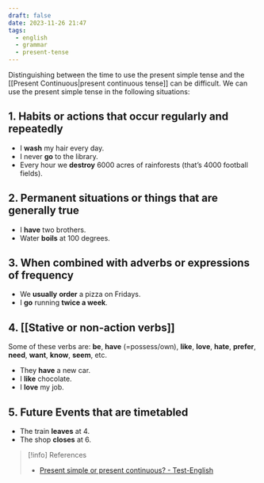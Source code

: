 ```yaml
---
draft: false
date: 2023-11-26 21:47
tags:
  - english
  - grammar
  - present-tense
---
```


Distinguishing between the time to use the present simple tense and the [[Present Continuous|present continuous tense]] can be difficult. We can use the present simple tense in the following situations:

## 1. Habits or actions that occur regularly and repeatedly
- I **wash** my hair every day.
- I never **go** to the library.
- Every hour we **destroy** 6000 acres of rainforests (that’s 4000 football fields).

## 2. Permanent situations or things that are generally true
- I **have** two brothers.
- Water **boils** at 100 degrees.

## 3. When combined with adverbs or expressions of frequency
- We **usually** **order** a pizza on Fridays.
- I **go** running **twice a week**.

## 4. [[Stative or non-action verbs]]
Some of these verbs are: **be**, **have** (=possess/own), **like**, **love**, **hate**, **prefer**, **need**, **want**, **know**, **seem**, etc.
- They **have** a new car.
- I **like** chocolate.
- I **love** my job.

## 5. Future Events that are timetabled
- The train **leaves** at 4.
- The shop **closes** at 6.

> [!info] References
> - [Present simple or present continuous? - Test-English](https://test-english.com/grammar-points/a1/present-simple-present-continuous)
